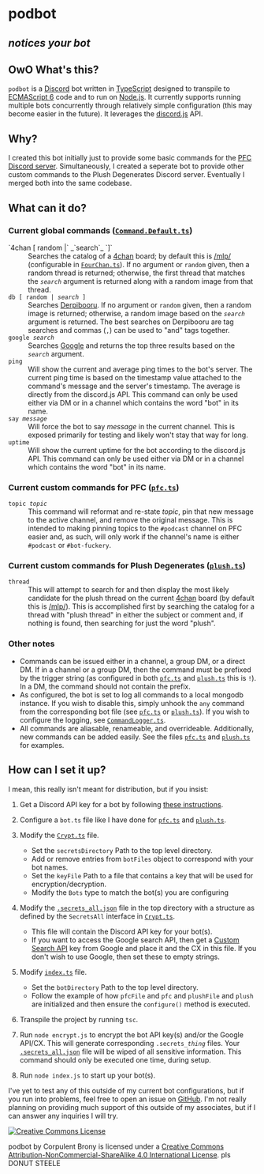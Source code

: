 # podbot

## **_notices your bot_**

## OwO What's this?

`podbot` is a [Discord](https://discordapp.com/) bot written in [TypeScript](https://www.typescriptlang.org/) designed to transpile to [ECMAScript 6](http://es6-features.org/) code and to run on [Node.js](https://nodejs.org/). It currently supports running multiple bots concurrently through relatively simple configuration (this may become easier in the future). It leverages the [discord.js](https://discord.js.org/) API.

## Why?

I created this bot initially just to provide some basic commands for the [PFC Discord server](http://discord.pfc.moe/). Simultaneously, I created a seperate bot to provide other custom commands to the Plush Degenerates Discord server. Eventually I merged both into the same codebase.

## What can it do?

### Current global commands ([`Command.Default.ts`](ts/Command.Default.ts))

<dl>
	<dt>`4chan [ random |` _`search`_ `]`</dt>
	<dd>Searches the catalog of a <a href="https://www.4chan.org/" rel="external">4chan</a> board; by default this is <a href="http://boards.4chan.org/mlp/" rel="external">/mlp/</a> (configurable in <code><a href="ts/FourChan.ts">FourChan.ts</a></code>).  If no argument or <code>random</code> given, then a random thread is returned; otherwise, the first thread that matches the <code><var>search</var></code> argument is returned along with a random image from that thread.</dd>
	<dt><code>db [ random | <var>search</var> ]</code></dt>
	<dd>Searches <a href="https://www.derpibooru.org/" rel="external">Derpibooru</a>.  If no argument or <code>random</code> given, then a random image is returned; otherwise, a random image based on the <code><var>search</var></code> argument is returned.  The best searches on Derpibooru are tag searches and commas (<code>,</code>) can be used to "and" tags together.</dd>
	<dt><code>google <var>search</var></code></dt>
	<dd>Searches <a href="https://www.google.com/" rel="external">Google</a> and returns the top three results based on the <code><var>search</var></code> argument.</dd>
	<dt><code>ping</code></dt>
	<dd>Will show the current and average ping times to the bot's server.  The current ping time is based on the timestamp value attached to the command's message and the server's timestamp.  The average is directly from the discord.js API.  This command can only be used either via DM or in a channel which contains the word &quot;bot&quot; in its name.</dd>
	<dt><code>say <var>message</var></code></dt>
	<dd>Will force the bot to say <var>message</var> in the current channel.  This is exposed primarily for testing and likely won't stay that way for long.</dd>
	<dt><code>uptime</code></dt>
	<dd>Will show the current uptime for the bot according to the discord.js API.  This command can only be used either via DM or in a channel which contains the word &quot;bot&quot; in its name.</dd>
</dl>

### Current custom commands for PFC ([`pfc.ts`](ts/pfc.ts))

<dl>
	<dt><code>topic <var>topic</var></code></dt>
	<dd>This command will reformat and re-state <var>topic</var>, pin that new message to the active channel, and remove the original message.  This is intended to making pinning topics to the <code>#podcast</code> channel on PFC easier and, as such, will only work if the channel's name is either <code>#podcast</code> or <code>#bot-fuckery</code>.</dd>
</dl>

### Current custom commands for Plush Degenerates ([`plush.ts`](ts/plush.ts))

<dl>
	<dt><code>thread</code></dt>
	<dd>This will attempt to search for and then display the most likely candidate for the plush thread on the current <a href="https://www.4chan.org/" rel="external">4chan</a> board (by default this is <a href="http://boards.4chan.org/mlp/" rel="external">/mlp/</a>).  This is accomplished first by searching the catalog for a thread with &quot;plush thread&quot; in either the subject or comment and, if nothing is found, then searching for just the word &quot;plush&quot;.</dd>
</dl>

### Other notes

-   Commands can be issued either in a channel, a group DM, or a direct DM. If in a channel or a group DM, then the command must be prefixed by the trigger string (as configured in both [`pfc.ts`](ts/pfc.ts) and [`plush.ts`](ts/plush.ts) this is `!`). In a DM, the command should not contain the prefix.
-   As configured, the bot is set to log all commands to a local mongodb instance. If you wish to disable this, simply unhook the `any` command from the corresponding bot file (see [`pfc.ts`](ts/pfc.ts) or [`plush.ts`](ts/plush.ts)). If you wish to configure the logging, see [`CommandLogger.ts`](ts/CommandLogger.ts).
-   All commands are aliasable, renameable, and overrideable. Additionally, new commands can be added easily. See the files [`pfc.ts`](ts/pfc.ts) and [`plush.ts`](ts/plush.ts) for examples.

## How can I set it up?

I mean, this really isn't meant for distribution, but if you insist:

1.  Get a Discord API key for a bot by following [these instructions](https://discordapp.com/developers/applications/me).
2.  Configure a `bot.ts` file like I have done for [`pfc.ts`](ts/pfc.ts) and [`plush.ts`](ts/plush.ts).
3.  Modify the [`Crypt.ts`](ts/Crypt.ts) file.
    -   Set the `secretsDirectory` Path to the top level directory.
    -   Add or remove entries from `botFiles` object to correspond with your bot names.
    -   Set the `keyFile` Path to a file that contains a key that will be used for encryption/decryption.
    -   Modify the `Bots` type to match the bot(s) you are configuring

4.  Modify the [`.secrets_all.json`](.secrets_all.json) file in the top directory with a structure as defined by the `SecretsAll` interface in [`Crypt.ts`](ts/Crypt.ts).
    -   This file will contain the Discord API key for your bot(s).
    -   If you want to access the Google search API, then get a [Custom Search API](https://console.developers.google.com/) key from Google and place it and the CX in this file. If you don't wish to use Google, then set these to empty strings.

5.  Modify [`index.ts`](ts/index.ts) file.
    -   Set the `botDirectory` Path to the top level directory.
    -   Follow the example of how `pfcFile` and `pfc` and `plushFile` and `plush` are initialized and then ensure the `configure()` method is executed.

6.  Transpile the project by running `tsc`.
7.  Run `node encrypt.js` to encrypt the bot API key(s) and/or the Google API/CX. This will generate corresponding `.secrets_`_`thing`_ files. Your [`.secrets_all.json`](.secrets_all.json) file will be wiped of all sensitive information. This command should only be executed one time, during setup.
8.  Run `node index.js` to start up your bot(s).

I've yet to test any of this outside of my current bot configurations, but if you run into problems, feel free to open an issue on [GitHub](https://github.com/CorpulentBrony/podbot). I'm not really planning on providing much support of this outside of my associates, but if I can answer any inquiries I will try.

[![Creative Commons License](https://i.creativecommons.org/l/by-nc-sa/4.0/88x31.png)](http://creativecommons.org/licenses/by-nc-sa/4.0/)

podbot by Corpulent Brony is licensed under a [Creative Commons Attribution-NonCommercial-ShareAlike 4.0 International License](http://creativecommons.org/licenses/by-nc-sa/4.0/).
pls DONUT STEELE
